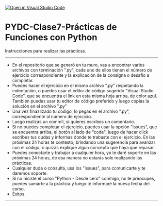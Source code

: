 [![Open in Visual Studio Code](https://classroom.github.com/assets/open-in-vscode-f059dc9a6f8d3a56e377f745f24479a46679e63a5d9fe6f495e02850cd0d8118.svg)](https://classroom.github.com/online_ide?assignment_repo_id=6340472&assignment_repo_type=AssignmentRepo)
# PYDC-Clase7-Prácticas de Funciones con Python
Instrucciones para realizar las prácticas.

----


* En el repositorio que se generó en tu muro, vas a encontrar varios archivos con terminación ".py", cada uno de ellos tienen el número de ejercicio correspondiente y la explicación de la consigna o desafío a completar.
* Puedes hacer el ejercicio en el mismo archivo ".py" respetando la indentación, o puedes usar el editor de código sugerido "Visual Studio Code", que se encuentra el link en esta misma hoja arriba, de color azul.  También puedes usar tu editor de código preferido y luego copias la solución en el archivo ".py"
* Una vez finazlizado tu código, lo pegas en el archivo ".py", correspondiente al número de ejercicio.
* Luego realizás un commit, si quieres escribes un comentario.
* Si no puedes completar el ejercicio, puedes usar la opción "Issues", que se encuentra arriba, el botón al lado de "code", luego de hacer click escribes tus dudas y informas donde te trabaste con el ejercicio.  En las próximas 24 horas te contesto, brindando una sugerencia para avanzar con el código, o quizás explique algún concepto que haya que repasar.
* Puedes conectarte y trabajar a cualquier hora, yo te daré soporte en las próximas 24 horas, de esa manera no estarás solo realizando las prácticas.
* Cualquier duda o consulta, usa los "Issues", para comunicarte y te daremos soporte.
* Si no hiciste el curso "Python - Desde cero" conmigo, no te preocupes, puedes sumarte a la práctica y luego te informaré la nueva fecha del curso.
* Éxitos.
  
 ----
  
